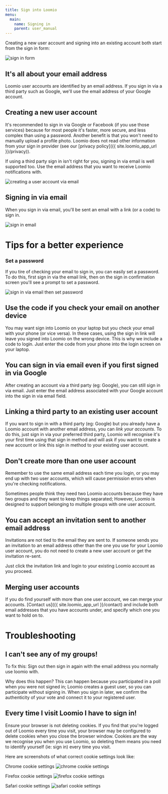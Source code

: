 ```yaml
---
title: Sign into Loomio
menu:
  main:
    name: Signing in
    parent: user_manual
---
```


Creating a new user account and signing into an existing account both start from the sign in form:

![sign in form](sign_in_form.png)

## It's all about your email address
Loomio user accounts are identified by an email address. If you sign in via a third party such as Google, we'll use the email address of your Google account.

## Creating a new user account
It's recommended to sign in via Google or Facebook (if you use those services) because for most people it's faster, more secure, and less complex than using a password. Another benefit is that you won't need to manually upload a profile photo. Loomio does not read other information from your sign in provider (see our [privacy policy]({{ site.loomio_app_url }}/privacy)).

If using a third party sign in isn't right for you, signing in via email is well supported too. Use the email address that you want to receive Loomio notifications with.

![creating a user account via email](create_account_via_email.png)

## Signing in via email
When you sign in via email, you'll be sent an email with a link (or a code) to sign in.

![sign in email](sign_in_email.png)

# Tips for a better experience

### Set a password
If you tire of checking your email to sign in, you can easily set a password. To do this, first sign in via the email link, then on the sign in confirmation screen you'll see a prompt to set a password.

![sign in via email then set password](sign_in_via_email_then_set_password.png)

## Use the code if you check your email on another device
You may want sign into Loomio on your laptop but you check your email with your phone (or vice versa). In these cases, using the sign in link will leave you signed into Loomio on the wrong device. This is why we include a code to login. Just enter the code from your phone into the login screen on your laptop.

## You can sign in via email even if you first signed in via Google
After creating an account via a third party (eg: Google), you can still sign in via email. Just enter the email address associated with your Google account into the sign in via email field.

## Linking a third party to an existing user account
If you want to sign in with a third party (eg: Google) but you already have a Loomio account with another email address, you can _link your accounts_. To do this, just sign in via your preferred third party, Loomio will recognise it's your first time using that sign in method and will ask if you want to create a new account or link this sign in method to your existing user account.

## Don't create more than one user account
Remember to use the same email address each time you login, or you may end up with two user accounts, which will cause permission errors when you're checking notifications.

Sometimes people think they need two Loomio accounts because they have two groups and they want to keep things separated; However, Loomio is designed to support belonging to multiple groups with one user account.

## You can accept an invitation sent to another email address
Invitations are not tied to the email they are sent to. If someone sends you an invitation to an email address other than the one you use for your Loomio user account, you do not need to create a new user account or get the invitation re-sent.

Just click the invitation link and login to your existing Loomio account as you proceed.

## Merging user accounts
If you do find yourself with more than one user account, we can merge your accounts. [Contact us]({{ site.loomio_app_url }}/contact) and include both email addresses that you have accounts under, and specify which one you want to hold on to.

# Troubleshooting

## I can't see any of my groups!
To fix this: Sign out then sign in again with the email address you normally use loomio with.

Why does this happen? This can happen because you participated in a poll when you were not signed in; Loomio creates a guest user, so you can participate without signing in. When you sign in later, we confirm the authenticity of your vote and connect it to your registered user.

## Every time I visit Loomio I have to sign in!

Ensure your browser is not deleting cookies. If you find that you're logged out of Loomio every time you visit, your browser may be configured to delete cookies when you close the browser window. Cookies are the way we recognise you when you use Loomio, so deleting them means you need to identify yourself (ie: sign in) every time you visit.

Here are screenshots of what correct cookie settings look like:

Chrome cookie settings
![chrome cookie settings](chrome_cookie_settings.png)

Firefox cookie settings
![firefox cookie settings](firefox_cookie_settings.png)

Safari cookie settings
![safari cookie settings](safari_cookie_settings.png)
